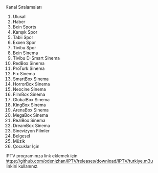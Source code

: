 Kanal Sıralamaları
  1. Ulusal
  2. Haber
  3. Bein Sports
  4. Karışık Spor
  5. Tabii Spor
  6. Exxen Spor
  7. Tivibu Spor
  8. Bein Sinema
  9. Tivibu D-Smart Sinema
  10. RedBox Sinema
  11. ProTurk Sinema
  12. Fix Sinema
  13. SmartBox Sinema
  14. HorrorBox Sinema
  15. Neocine Sinema
  16. FilmBox Sinema
  17. GlobalBox Sinema
  18. KingBox Sinema
  19. ArenaBox Sinema
  20. MegaBox Sinema
  21. RealBox Sinema
  22. DreamBox Sinema
  23. Sinevizyon Filmler
  24. Belgesel
  25. Müzik
  26. Çocuklar İçin




IPTV programınıza link eklemek için https://github.com/odenizhan/IPTV/releases/download/IPTV/turkiye.m3u linkini kullanınız.

